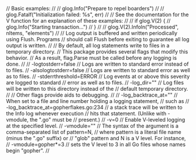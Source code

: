 // Basic examples:
//
//	glog.Info("Prepare to repel boarders")
//
//	glog.Fatalf("Initialization failed: %s", err)
//
// See the documentation for the V function for an explanation of these examples:
//
//	if glog.V(2) {
//		glog.Info("Starting transaction...")
//	}
//
//	glog.V(2).Infoln("Processed", nItems, "elements")
//
// Log output is buffered and written periodically using Flush. Programs
// should call Flush before exiting to guarantee all log output is written.
//
// By default, all log statements write to files in a temporary directory.
// This package provides several flags that modify this behavior.
// As a result, flag.Parse must be called before any logging is done.
//
//	-logtostderr=false
//		Logs are written to standard error instead of to files.
//	-alsologtostderr=false
//		Logs are written to standard error as well as to files.
//	-stderrthreshold=ERROR
//		Log events at or above this severity are logged to standard
//		error as well as to files.
//	-log_dir=""
//		Log files will be written to this directory instead of the
//		default temporary directory.
//
//	Other flags provide aids to debugging.
//
//	-log_backtrace_at=""
//		When set to a file and line number holding a logging statement,
//		such as
//			-log_backtrace_at=gopherflakes.go:234
//		a stack trace will be written to the Info log whenever execution
//		hits that statement. (Unlike with -vmodule, the ".go" must be
//		present.)
//	-v=0
//		Enable V-leveled logging at the specified level.
//	-vmodule=""
//		The syntax of the argument is a comma-separated list of pattern=N,
//		where pattern is a literal file name (minus the ".go" suffix) or
//		"glob" pattern and N is a V level. For instance,
//			-vmodule=gopher*=3
//		sets the V level to 3 in all Go files whose names begin "gopher".
//
